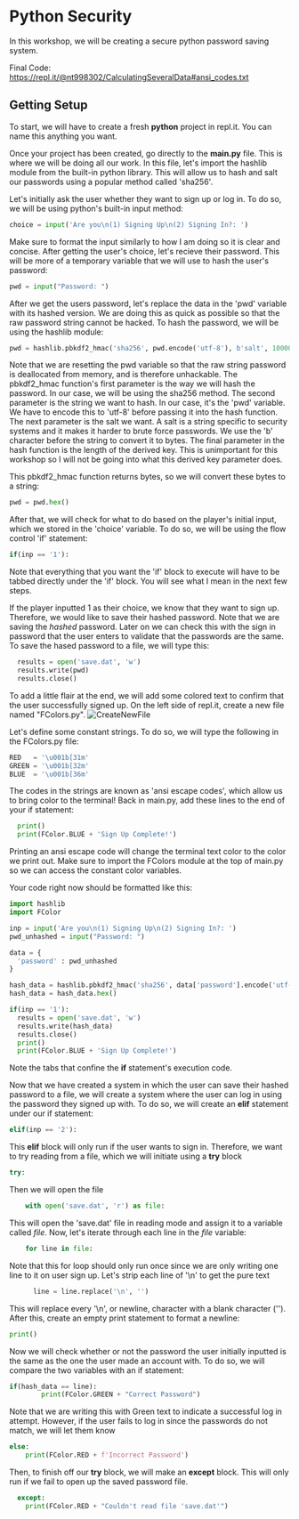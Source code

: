 # Python Security
In this workshop, we will be creating a secure python password saving system.

Final Code: https://repl.it/@nt998302/CalculatingSeveralData#ansi_codes.txt

## Getting Setup
To start, we will have to create a fresh **python** project in repl.it. You can name this anything  you want.

Once your project has been created, go directly to the **main.py** file. This is where we will be doing all our work. In this file, let's import the hashlib module from the built-in python library. This will allow us to hash and salt our passwords using a popular method called 'sha256'.

Let's initially ask the user whether they want to sign up or log in. To do so, we will be using python's built-in input method:
```py
choice = input('Are you\n(1) Signing Up\n(2) Signing In?: ')
```

Make sure to format the input similarly to how I am doing so it is clear and concise.
After getting the user's choice, let's recieve their password. This will be more of a temporary variable that we will use to hash the user's password:
```py
pwd = input("Password: ")
```

After we get the users password, let's replace the data in the 'pwd' variable with its hashed version. We are doing this as quick as possible so that the raw password string cannot be hacked.  To hash the password, we will be using the hashlib module:
```py
pwd = hashlib.pbkdf2_hmac('sha256', pwd.encode('utf-8'), b'salt', 100000)
```
Note that we are resetting the pwd variable so that the raw string password is deallocated from memory, and is therefore unhackable. The pbkdf2_hmac function's first parameter is the way we will hash the password. In our case, we will be using the sha256 method. The second parameter is the string we want to hash. In our case, it's the 'pwd' variable. We have to encode this to 'utf-8' before passing it into the hash function. The next parameter is the salt we want. A salt is a string specific to security systems and it makes it harder to brute force passwords. We use the 'b' character before the string to convert it to bytes. The final parameter in the hash function is the length of the derived key. This is unimportant for this workshop so I will not be going into what this derived key parameter does.

This pbkdf2_hmac function returns bytes, so we will convert these bytes to a string:
```py
pwd = pwd.hex()
```
After that, we will check for what to do based on the player's initial input, which we stored in the 'choice' variable. To do so, we will be using the flow control 'if' statement:
```py
if(inp == '1'):
```
Note that everything that you want the 'if' block to execute will have to be tabbed directly under the 'if' block. You will see what I mean in the next few steps.

If the player inputted 1 as their choice, we know that they want to sign up. Therefore, we would like to save their hashed password. Note that we are saving the _hashed_ password. Later on we can check this with the sign in password that the user enters to validate that the passwords are the same. To save the hased password to a file, we will type this:
```py
  results = open('save.dat', 'w')
  results.write(pwd)
  results.close()
  ```
To add a little flair at the end, we will add some colored text to confirm that the user successfully signed up. On the left side of repl.it, create a new file named "FColors.py".
![CreateNewFile](https://i.imgur.com/KV8rndQ.png)


Let's define some constant strings. To do so, we will type the following in the FColors.py file:
```py
RED   = '\u001b[31m'
GREEN = '\u001b[32m'
BLUE  = '\u001b[36m'
```
The codes in the strings are known as 'ansi escape codes', which allow us to bring color to the terminal! Back in main.py, add these lines to the end of your if statement:
```py
  print()
  print(FColor.BLUE + 'Sign Up Complete!')
```
Printing an ansi escape code will change the terminal text color to the color we print out. Make sure to import the FColors module at the top of main.py so we can access the constant color variables.

Your code right now should be formatted like this:
```py
import hashlib
import FColor

inp = input('Are you\n(1) Signing Up\n(2) Signing In?: ')
pwd_unhashed = input("Password: ")

data = {
  'password' : pwd_unhashed
}

hash_data = hashlib.pbkdf2_hmac('sha256', data['password'].encode('utf-8'), b'salt', 100000)
hash_data = hash_data.hex()

if(inp == '1'):
  results = open('save.dat', 'w')
  results.write(hash_data)
  results.close()
  print()
  print(FColor.BLUE + 'Sign Up Complete!')
```
Note the tabs that confine the **if** statement's execution code.


Now that we have created a system in which the user can save their hashed password to a file, we will create a system where the user can log in using the password they signed up with. To do so, we will create an **elif** statement under our if statement:
```py
elif(inp == '2'):
```
This **elif** block will only run if the user wants to sign in. Therefore, we want to try reading from a file, which we will initiate using a **try** block
```py
try:
```
Then we will open the file
```py
    with open('save.dat', 'r') as file:
```
This will open the 'save.dat' file in reading mode and assign it to a variable called *file*. Now, let's iterate through each line in the *file* variable:
```py
    for line in file:
```
Note that this for loop should only run once since we are only writing one line to it on user sign up. Let's strip each line of '\n' to get the pure text
```py
      line = line.replace('\n', '')
```
This will replace every '\n', or newline, character with a blank character (''). After this, create an empty print statement to format a newline:
```py
print()
```
Now we will check whether or not the password the user initially inputted is the same as the one the user made an account with. To do so, we will compare the two variables with an if statement:
```py
if(hash_data == line):
        print(FColor.GREEN + "Correct Password")
```
Note that we are writing this with Green text to indicate a successful log in attempt. However, if the user fails to log in since the passwords do not match, we will let them know
```py
else:
    print(FColor.RED + f'Incorrect Password')
```
Then, to finish off our **try** block, we will make an **except** block. This will only run if we fail to open up the saved password file. 
```py
  except:
    print(FColor.RED + "Couldn't read file 'save.dat'")
```
